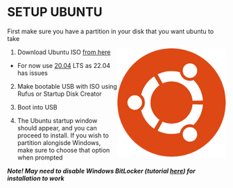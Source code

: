 # SETUP UBUNTU

First make sure you have a partition in your disk that you want ubuntu to take

<img align="right" width="250" src="https://github.com/LiljaKiiski/setup/blob/master/images/ubuntu_logo.png" />

1. Download Ubuntu ISO [from here](https://ubuntu.com/download/desktop)
- For now use [20.04](https://releases.ubuntu.com/20.04/) LTS as 22.04 has issues

2. Make bootable USB with ISO using Rufus or Startup Disk Creator

3. Boot into USB
 
4. The Ubuntu startup window should appear, and you can proceed to install. If you wish to partition alongisde Windows, make sure to choose that option when prompted

***Note! May need to disable Windows BitLocker (tutorial [here](https://discourse.ubuntu.com/t/ubuntu-installation-on-computers-running-windows-and-bitlocker-turned-on/15338)) for installation to work***
